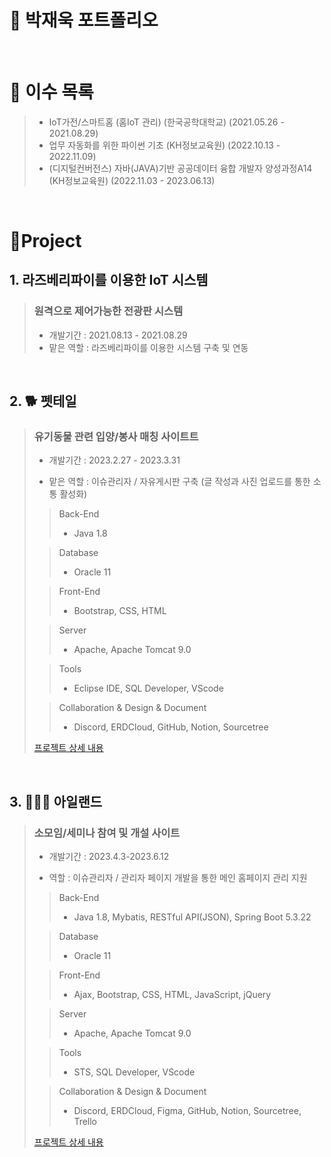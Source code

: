 # 📜 박재욱 포트폴리오

<br />

# 📒 이수 목록

> - IoT가전/스마트홈 (홈IoT 관리) (한국공학대학교) (2021.05.26 - 2021.08.29)  
> - 업무 자동화를 위한 파이썬 기초 (KH정보교육원) (2022.10.13 - 2022.11.09)   
> - (디지털컨버전스) 자바(JAVA)기반 공공데이터 융합 개발자 양성과정A14 (KH정보교육원) (2022.11.03 - 2023.06.13)
   


<br />

# 📝Project
## 1. 라즈베리파이를 이용한 IoT 시스템

> ### 원격으로 제어가능한 전광판 시스템
>
> - 개발기간 : 2021.08.13 - 2021.08.29
> - 맡은 역할 : 라즈베리파이를 이용한 시스템 구축 및 연동

<br />

## 2. 🐕 펫테일

> ### 유기동물 관련 입양/봉사 매칭 사이트트 
>
> - 개발기간 : 2023.2.27 - 2023.3.31
> 
> - 맡은 역할 : 이슈관리자 / 자유게시판 구축 (글 작성과 사진 업로드를 통한 소통 활성화)
>
>
>> Back-End
>> - Java 1.8
>
>> Database
>> - Oracle 11
>
>> Front-End
>> - Bootstrap, CSS, HTML
>
>> Server
>> - Apache, Apache Tomcat 9.0
>
>> Tools
>> - Eclipse IDE, SQL Developer, VScode
>
>> Collaboration & Design & Document
>> - Discord, ERDCloud, GitHub, Notion, Sourcetree
>
> [프로젝트 상세 내용](https://google/com)

<br />

## 3. 🧑‍🤝‍🧑 아일랜드

> ### 소모임/세미나 참여 및 개설 사이트
>
> - 개발기간 : 2023.4.3-2023.6.12
>   
> - 역할 : 이슈관리자 / 관리자 페이지 개발을 통한 메인 홈페이지 관리 지원
>
>> Back-End
>> - Java 1.8, Mybatis, RESTful API(JSON), Spring Boot 5.3.22
>
>> Database
>> - Oracle 11
>
>> Front-End
>> - Ajax, Bootstrap, CSS, HTML, JavaScript, jQuery
>
>> Server
>> - Apache, Apache Tomcat 9.0
>
>> Tools
>> - STS, SQL Developer, VScode
>
>> Collaboration & Design & Document
>> - Discord, ERDCloud, Figma, GitHub, Notion, Sourcetree, Trello
>
> [프로젝트 상세 내용](https://google/com)

